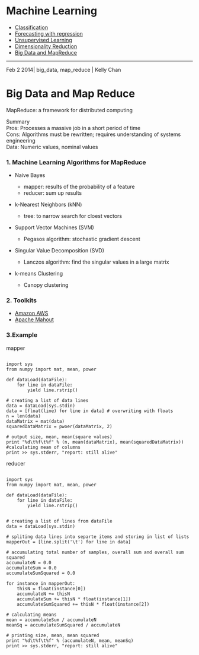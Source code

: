 # Machine Learning
- [Classification](https://github.com/KellyChan/notebook/blob/master/tech/20140115-ML_Classification.md)
- [Forecasting with regression](https://github.com/KellyChan/notebook/blob/master/tech/20140115-ML_Forecasting_with_Regression.md)
- [Unsupervised Learning](https://github.com/KellyChan/notebook/blob/master/tech/20140115-ML_Unsupervised_Learning.md)
- [Dimensionality Reduction](https://github.com/KellyChan/notebook/blob/master/tech/20140115-ML_Dimensionality_Reduction.md)
- [Big Data and MapReduce](https://github.com/KellyChan/notebook/blob/master/tech/20140115-ML_Big_Data_and_Map_Reduce.md)

---
Feb 2 2014| big_data, map_reduce | Kelly Chan
# Big Data and Map Reduce

MapReduce: a framework for distributed computing

Summary  
Pros: Processes a massive job in a short period of time  
Cons: Algorithms must be rewritten; requires understanding of systems engineering  
Data: Numeric values, nominal values  

### 1. Machine Learning Algorithms for MapReduce  
- Naive Bayes
  * mapper: results of the probability of a feature
  * reducer: sum up results
  
- k-Nearest Neighbors (kNN)
  * tree: to narrow search for cloest vectors
  
- Support Vector Machines (SVM)
  * Pegasos algorithm: stochastic gradient descent
  
- Singular Value Decomposition (SVD)
  * Lanczos algorithm: find the singular values in a large matrix
  
- k-means Clustering
  * Canopy clustering

### 2. Toolkits

- [Amazon AWS](http://aws.amazon.com/)
- [Apache Mahout](http://mahout.apache.org/)

### 3.Example

mapper
```

import sys
from numpy import mat, mean, power

def dataLoad(dataFile):
    for line in dataFile:
        yield line.rstrip()

# creating a list of data lines
data = dataLoad(sys.stdin)
data = [float(line) for line in data] # overwriting with floats
n = len(data)
dataMatrix = mat(data)
squaredDataMatrix = pwoer(dataMatrix, 2)
        
# output size, mean, mean(square values)
print "%d\t%f\t%f" % (n, mean(dataMatrix), mean(squaredDataMatrix)) #calculating mean of columns
print >> sys.stderr, "report: still alive" 

```

reducer
```

import sys
from numpy import mat, mean, power

def dataLoad(dataFile):
    for line in dataFile:
        yield line.rstrip()


# creating a list of lines from dataFile
data = dataLoad(sys.stdin)
       
# spliting data lines into separte items and storing in list of lists
mapperOut = [line.split('\t') for line in data]

# accumulating total number of samples, overall sum and overall sum squared
accumulateN = 0.0
accumulateSum = 0.0
accumulateSumSquared = 0.0

for instance in mapperOut:
    thisN = float(instance[0])
    accumulateN += thisN
    accumulateSum += thisN * float(instance[1])
    accumulateSumSquared += thisN * float(instance[2])

# calculating means
mean = accumulateSum / accumulateN
meanSq = accumulateSumSquared / accumulateN

# printing size, mean, mean squared
print "%d\t%f\t%f" % (accumulateN, mean, meanSq)
print >> sys.stderr, "report: still alive"

```
